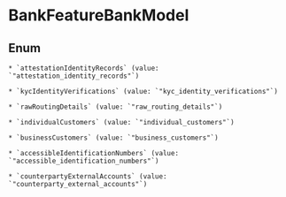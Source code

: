 
# BankFeatureBankModel

## Enum


    * `attestationIdentityRecords` (value: `"attestation_identity_records"`)

    * `kycIdentityVerifications` (value: `"kyc_identity_verifications"`)

    * `rawRoutingDetails` (value: `"raw_routing_details"`)

    * `individualCustomers` (value: `"individual_customers"`)

    * `businessCustomers` (value: `"business_customers"`)

    * `accessibleIdentificationNumbers` (value: `"accessible_identification_numbers"`)

    * `counterpartyExternalAccounts` (value: `"counterparty_external_accounts"`)



